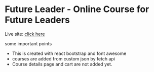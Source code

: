 # Future Leader - Online Course for Future Leaders

Live site: [click here](https://online-course-site-assignment-9.netlify.app/)

some important points
* This is created with react bootstrap and font awesome
* courses are added from custom json by fetch api
* Course details page and cart are not added yet. 